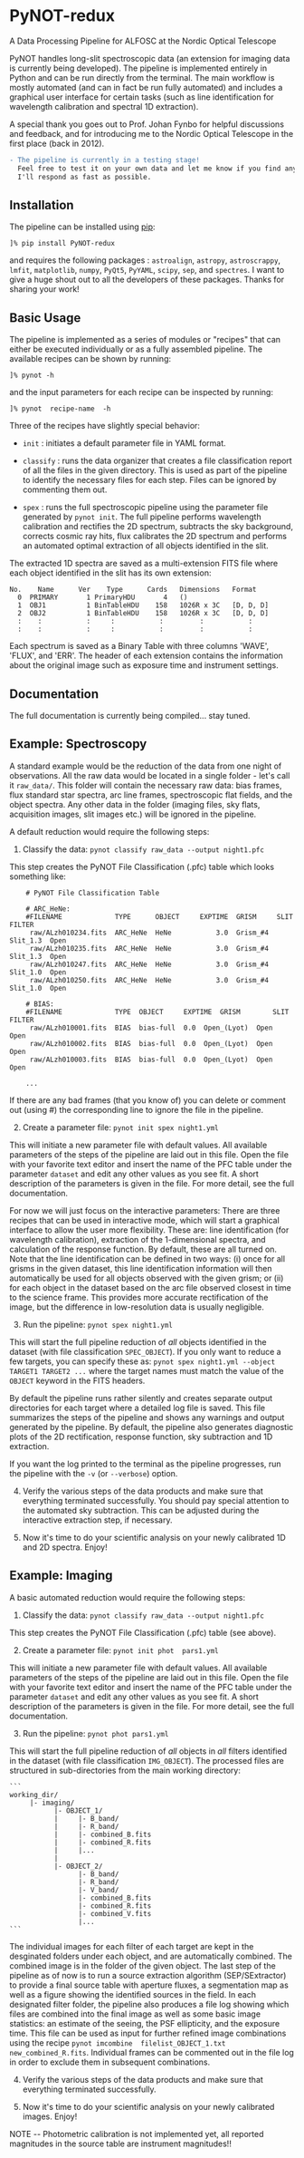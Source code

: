 # PyNOT-redux
 A Data Processing Pipeline for ALFOSC at the Nordic Optical Telescope


PyNOT handles long-slit spectroscopic data (an extension for imaging data is currently being developed). The pipeline is implemented entirely in Python and can be run directly from the terminal. The main workflow is mostly automated (and can in fact be run fully automated) and includes a graphical user interface for certain tasks (such as line identification for wavelength calibration and spectral 1D extraction).

A special thank you goes out to Prof. Johan Fynbo for helpful discussions and feedback, and for introducing me to the Nordic Optical Telescope in the first place (back in 2012).

```diff
- The pipeline is currently in a testing stage!
  Feel free to test it on your own data and let me know if you find any issues.
  I'll respond as fast as possible.
```

## Installation
The pipeline can be installed using [pip](https://www.pypi.org):

    ]% pip install PyNOT-redux

and requires the following packages : `astroalign`, `astropy`, `astroscrappy`, `lmfit`, `matplotlib`, `numpy`, `PyQt5`, `PyYAML`, `scipy`, `sep`, and `spectres`. I want to give a huge shout out to all the developers of these packages. Thanks for sharing your work!


## Basic Usage
The pipeline is implemented as a series of modules or "recipes" that can either be executed individually or as a fully assembled pipeline. The available recipes can be shown by running:

    ]% pynot -h

and the input parameters for each recipe can be inspected by running:

    ]% pynot  recipe-name  -h

Three of the recipes have slightly special behavior:

 - `init` : initiates a default parameter file in YAML format.

 - `classify` : runs the data organizer that creates a file classification report of all the files in the given directory. This is used as part of the pipeline to identify the necessary files for each step. Files can be ignored by commenting them out.

 - `spex` : runs the full spectroscopic pipeline using the parameter file generated by `pynot init`. The full pipeline performs wavelength calibration and rectifies the 2D spectrum, subtracts the sky background, corrects cosmic ray hits, flux calibrates the 2D spectrum and performs an automated optimal extraction of all objects identified in the slit.

The extracted 1D spectra are saved as a multi-extension FITS file where each object identified in the slit has its own extension:

    No.    Name      Ver    Type      Cards   Dimensions   Format
      0  PRIMARY       1 PrimaryHDU       4   ()      
      1  OBJ1          1 BinTableHDU    158   1026R x 3C   [D, D, D]
      2  OBJ2          1 BinTableHDU    158   1026R x 3C   [D, D, D]
      :    :           :     :           :         :           :    
      :    :           :     :           :         :           :    

Each spectrum is saved as a Binary Table with three columns 'WAVE', 'FLUX', and 'ERR'. The header of each extension contains the information about the original image such as exposure time and instrument settings.


## Documentation

The full documentation is currently being compiled... stay tuned.



## Example: Spectroscopy
A standard example would be the reduction of the data from one night of observations. All the raw data would be located in a single folder - let's call it `raw_data/`. This folder will contain the necessary raw data: bias frames, flux standard star spectra, arc line frames, spectroscopic flat fields, and the object spectra. Any other data in the folder (imaging files, sky flats, acquisition images, slit images etc.) will be ignored in the pipeline.

A default reduction would require the following steps:

1. Classify the data:
    `pynot classify raw_data --output night1.pfc`

  This step creates the PyNOT File Classification (.pfc) table which looks something like:

        # PyNOT File Classification Table

        # ARC_HeNe:
        #FILENAME             TYPE      OBJECT     EXPTIME  GRISM     SLIT      FILTER
         raw/ALzh010234.fits  ARC_HeNe  HeNe           3.0  Grism_#4  Slit_1.3  Open
         raw/ALzh010235.fits  ARC_HeNe  HeNe           3.0  Grism_#4  Slit_1.3  Open
         raw/ALzh010247.fits  ARC_HeNe  HeNe           3.0  Grism_#4  Slit_1.0  Open
         raw/ALzh010250.fits  ARC_HeNe  HeNe           3.0  Grism_#4  Slit_1.0  Open

        # BIAS:
        #FILENAME             TYPE  OBJECT     EXPTIME  GRISM        SLIT      FILTER
         raw/ALzh010001.fits  BIAS  bias-full  0.0  Open_(Lyot)  Open      Open
         raw/ALzh010002.fits  BIAS  bias-full  0.0  Open_(Lyot)  Open      Open
         raw/ALzh010003.fits  BIAS  bias-full  0.0  Open_(Lyot)  Open      Open

        ...

 If there are any bad frames (that you know of) you can delete or comment out (using #) the corresponding line to ignore the file in the pipeline.


2. Create a parameter file:
    `pynot init spex night1.yml`

  This will initiate a new parameter file with default values. All available parameters of the steps of the pipeline are laid out in this file. Open the file with your favorite text editor and insert the name of the PFC table under the parameter `dataset` and edit any other values as you see fit. A short description of the parameters is given in the file. For more detail, see the full documentation.

  For now we will just focus on the interactive parameters: There are three recipes that can be used in interactive mode, which will start a graphical interface to allow the user more flexibility. These are: line identification (for wavelength calibration), extraction of the 1-dimensional spectra, and calculation of the response function. By default, these are all turned on. Note that the line identification can be defined in two ways:
  (i)  once for all grisms in the given dataset, this line identification information will then automatically be used for all objects observed with the given grism;
  or (ii) for each object in the dataset based on the arc file observed closest in time to the science frame. This provides more accurate rectification of the image, but the difference in low-resolution data is usually negligible.


3. Run the pipeline:
    `pynot spex night1.yml`

  This will start the full pipeline reduction of *all* objects identified in the dataset (with file classification `SPEC_OBJECT`). If you only want to reduce a few targets, you can specify these as: `pynot spex night1.yml --object TARGET1 TARGET2 ...` where the target names must match the value of the `OBJECT` keyword in the FITS headers.

  By default the pipeline runs rather silently and creates separate output directories for each target where a detailed log file is saved. This file summarizes the steps of the pipeline and shows any warnings and output generated by the pipeline. By default, the pipeline also generates diagnostic plots of the 2D rectification, response function, sky subtraction and 1D extraction.

  If you want the log printed to the terminal as the pipeline progresses, run the pipeline with the `-v` (or `--verbose`) option.


4. Verify the various steps of the data products and make sure that everything terminated successfully. You should pay special attention to the automated sky subtraction. This can be adjusted during the interactive extraction step, if necessary.


5. Now it's time to do your scientific analysis on your newly calibrated 1D and 2D spectra. Enjoy!



## Example: Imaging

A basic automated reduction would require the following steps:

1. Classify the data:
    `pynot classify raw_data --output night1.pfc`

  This step creates the PyNOT File Classification (.pfc) table (see above).

2. Create a parameter file:
    `pynot init phot  pars1.yml`

  This will initiate a new parameter file with default values. All available parameters of the steps of the pipeline are laid out in this file. Open the file with your favorite text editor and insert the name of the PFC table under the parameter `dataset` and edit any other values as you see fit. A short description of the parameters is given in the file. For more detail, see the full documentation.

3. Run the pipeline:
    `pynot phot pars1.yml`

  This will start the full pipeline reduction of *all* objects in *all* filters identified in the dataset (with file classification `IMG_OBJECT`).
  The processed files are structured in sub-directories from the main working directory:

    ```
    working_dir/
         |- imaging/
               |- OBJECT_1/
               |     |- B_band/
               |     |- R_band/
               |     |- combined_B.fits
               |     |- combined_R.fits
               |     |...
               |
               |- OBJECT_2/
                     |- B_band/
                     |- R_band/
                     |- V_band/
                     |- combined_B.fits
                     |- combined_R.fits
                     |- combined_V.fits
                     |...
    ```
  The individual images for each filter of each target are kept in the desginated folders under each object, and are automatically combined. The combined image is in the folder of the given object. The last step of the pipeline as of now is to run a source extraction algorithm (SEP/SExtractor) to provide a final source table with aperture fluxes, a segmentation map as well as a figure showing the identified sources in the field.
  In each designated filter folder, the pipeline also produces a file log showing which files are combined into the final image as well as some basic image statistics: an estimate of the seeing, the PSF ellipticity, and the exposure time. This file can be used as input for further refined image combinations using the recipe `pynot imcombine  filelist_OBJECT_1.txt  new_combined_R.fits`. Individual frames can be commented out in the file log in order to exclude them in subsequent combinations.


4. Verify the various steps of the data products and make sure that everything terminated successfully.


5. Now it's time to do your scientific analysis on your newly calibrated images. Enjoy!


NOTE -- Photometric calibration is not implemented yet, all reported magnitudes in the source table are instrument magnitudes!!
